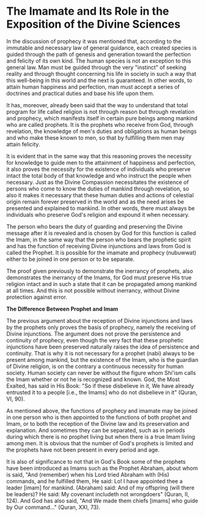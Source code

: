 The Imamate and Its Role in the Exposition of the Divine Sciences
=================================================================

In the discussion of prophecy it was mentioned that, according to the
immutable and necessary law of general guidance, each created species is
guided through the path of genesis and generation toward the perfection
and felicity of its own kind. The human species is not an exception to
this general law. Man must be guided through the very "instinct" of
seeking reality and through thought concerning his life in society in
such a way that this well-being in this world and the next is
guaranteed. In other words, to attain human happiness and perfection,
man must accept a series of doctrines and practical duties and base his
life upon them.

It has, moreover, already been said that the way to understand that
total program for life called religion is not through reason but through
revelation and prophecy, which manifests itself in certain pure beings
among mankind who are called prophets. It is the prophets who receive
from God, through revelation, the knowledge of men's duties and
obligations as human beings and who make these known to men, so that by
fulfilling them men may attain felicity.

It is evident that in the same way that this reasoning proves the
necessity for knowledge to guide men to the attainment of happiness and
perfection, it also proves the necessity for the existence of
individuals who preserve intact the total body of that knowledge and who
instruct the people when necessary. Just as the Divine Compassion
necessitates the existence of persons who come to know the duties of
mankind through revelation, so also it makes it necessary that these
human duties and actions of celestial origin remain forever preserved in
the world and as the need arises be presented and explained to mankind.
In other words, there must always be individuals who preserve God's
religion and expound it when necessary.

The person who bears the duty of guarding and preserving the Divine
message after it is revealed and is chosen by God for this function is
called the Imam, in the same way that the person who bears the prophetic
spirit and has the function of receiving Divine injunctions and laws
from God is called the Prophet. It is possible for the imamate and
prophecy (nubuwwat) either to be joined in one person or to be
separate.

The proof given previously to demonstrate the inerrancy of prophets,
also demonstrates the inerrancy of the Imams, for God must preserve His
true religion intact and in such a state that it can be propagated among
mankind at all times. And this is not possible without inerrancy,
without Divine protection against error.

**The Difference Between Prophet and Imam**

The previous argument about the reception of Divine injunctions and
laws by the prophets only proves the basis of prophecy, namely the
receiving of Divine injunctions. The argument does not prove the
persistence and continuity of prophecy, even though the very fact that
these prophetic injunctions have been preserved naturally raises the
idea of persistence and continuity. That is why it is not necessary for
a prophet (nabi) always to be present among mankind, but the existence
of the Imam, who is the guardian of Divine religion, is on the contrary
a continuous necessity for human society. Human society can never be
without the figure whom Shi'ism calls the Imam whether or not he is
recognized and known. God, the Most Exalted, has said in His Book: "So
if these disbelieve in it, We have already entrusted it to a people
[i.e., the Imams] who do not disbelieve in it" (Quran, VI, 90).

As mentioned above, the functions of prophecy and imamate may be joined
in one person who is then appointed to the functions of both prophet and
Imam, or to both the reception of the Divine law and its preservation
and explanation. And sometimes they can be separated, such as in periods
during which there is no prophet living but when there is a true Imam
living among men. It is obvious that the number of God's prophets is
limited and the prophets have not been present in every period and
age.

It is also of significance to not that in God's Book some of the
prophets have been introduced as Imams such as the Prophet Abraham,
about whom is said, "And (remember) when his Lord tried Abraham with
(His) commands, and he fulfilled them, He said: Lo! I have appointed
thee a leader [imam] for mankind. (Abraham) said: And of my offspring
(will there be leaders)? He said: My covenant includeth not wrongdoers"
(Quran, II, 124). And God has also said, "And We made them chiefs
[imams] who guide by Our command..." (Quran, XXI, 73).


